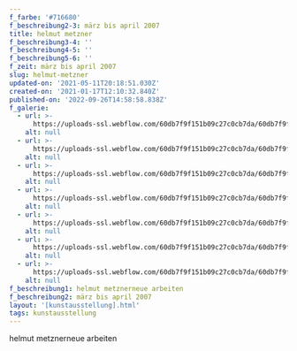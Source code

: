 ```yaml
---
f_farbe: '#716680'
f_beschreibung2-3: märz bis april 2007
title: helmut metzner
f_beschreibung3-4: ''
f_beschreibung4-5: ''
f_beschreibung5-6: ''
f_zeit: märz bis april 2007
slug: helmut-metzner
updated-on: '2021-05-11T20:18:51.030Z'
created-on: '2021-01-17T12:10:32.840Z'
published-on: '2022-09-26T14:58:58.838Z'
f_galerie:
  - url: >-
      https://uploads-ssl.webflow.com/60db7f9f151b09c27c0cb7da/60db7f9f151b09ee390cb92e_HMetzner1.jpg
    alt: null
  - url: >-
      https://uploads-ssl.webflow.com/60db7f9f151b09c27c0cb7da/60db7f9f151b0970680cb931_HMetzner2.jpg
    alt: null
  - url: >-
      https://uploads-ssl.webflow.com/60db7f9f151b09c27c0cb7da/60db7f9f151b0913330cb94b_HMetzner3.jpg
    alt: null
  - url: >-
      https://uploads-ssl.webflow.com/60db7f9f151b09c27c0cb7da/60db7f9f151b091d290cb94d_HMetzner4.jpg
    alt: null
  - url: >-
      https://uploads-ssl.webflow.com/60db7f9f151b09c27c0cb7da/60db7f9f151b0927350cb935_HMetzner5.jpg
    alt: null
  - url: >-
      https://uploads-ssl.webflow.com/60db7f9f151b09c27c0cb7da/60db7f9f151b09331c0cb927_HMetzner6.jpg
    alt: null
  - url: >-
      https://uploads-ssl.webflow.com/60db7f9f151b09c27c0cb7da/60db7f9f151b0915f40cb937_HMetzner7.jpg
    alt: null
f_beschreibung1: helmut metznerneue arbeiten
f_beschreibung2: märz bis april 2007
layout: '[kunstausstellung].html'
tags: kunstausstellung
---
```


helmut metznerneue arbeiten
